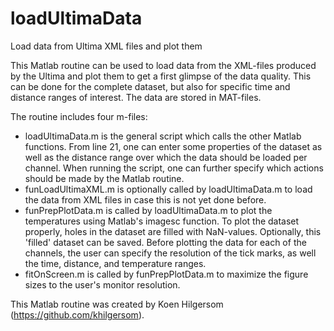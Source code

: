 # loadUltimaData
Load data from Ultima XML files and plot them

This Matlab routine can be used to load data from the XML-files produced by the Ultima and plot them to get a first glimpse of the data quality. This can be done for the complete dataset, but also for specific time and distance ranges of interest. The data are stored in MAT-files.

The routine includes four m-files:
- loadUltimaData.m is the general script which calls the other Matlab functions. From line 21, one can enter some properties of the dataset as well as the distance range over which the data should be loaded per channel. When running the script, one can further specify which actions should be made by the Matlab routine.
- funLoadUltimaXML.m is optionally called by loadUltimaData.m to load the data from XML files in case this is not yet done before.
- funPrepPlotData.m is called by loadUltimaData.m to plot the temperatures using Matlab's imagesc function. To plot the dataset properly, holes in the dataset are filled with NaN-values. Optionally, this 'filled' dataset can be saved. Before plotting the data for each of the channels, the user can specify the resolution of the tick marks, as well the time, distance, and temperature ranges.
- fitOnScreen.m is called by funPrepPlotData.m to maximize the figure sizes to the user's monitor resolution.

This Matlab routine was created by Koen Hilgersom (https://github.com/khilgersom).
